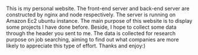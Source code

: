 This is my personal website. The front-end server and back-end server are constructed by nginx and node respectively. 
The server is running on Amazon Ec2 ubuntu instance. The main purpose of this website is to display some projects I have done before. 
Beside, I hope to collect some data through the header you sent to me. The data is collected for research purpose on job 
searching, aiming to find out what companies are more likely to appreciate this type of effort. Thanks and enjoy:)
